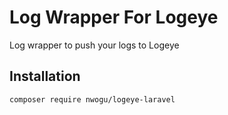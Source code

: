 # Log Wrapper For Logeye

Log wrapper to push your logs to Logeye

## Installation
```composer require nwogu/logeye-laravel```
